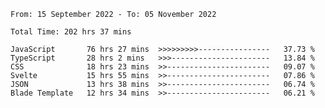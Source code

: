 <!--START_SECTION:waka-->

```text
From: 15 September 2022 - To: 05 November 2022

Total Time: 202 hrs 37 mins

JavaScript       76 hrs 27 mins  >>>>>>>>>----------------   37.73 %
TypeScript       28 hrs 2 mins   >>>----------------------   13.84 %
CSS              18 hrs 23 mins  >>-----------------------   09.07 %
Svelte           15 hrs 55 mins  >>-----------------------   07.86 %
JSON             13 hrs 38 mins  >>-----------------------   06.74 %
Blade Template   12 hrs 34 mins  >>-----------------------   06.21 %
```

<!--END_SECTION:waka-->

<!--
**mikhael7/mikhael7** is a ✨ _special_ ✨ repository because its `README.md` (this file) appears on your GitHub profile.

Here are some ideas to get you started:

- 🔭 I’m currently working on ...
- 🌱 I’m currently learning ...
- 👯 I’m looking to collaborate on ...
- 🤔 I’m looking for help with ...
- 💬 Ask me about ...
- 📫 How to reach me: ...
- 😄 Pronouns: ...
- ⚡ Fun fact: ...
-->


